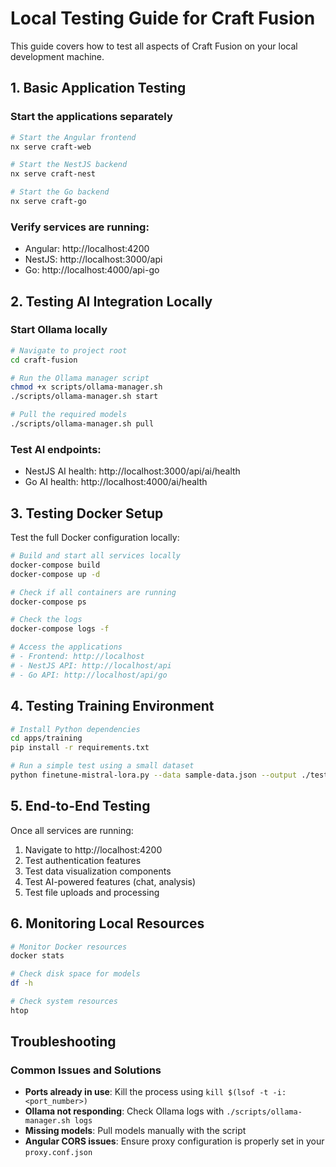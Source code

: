 # Local Testing Guide for Craft Fusion

This guide covers how to test all aspects of Craft Fusion on your local development machine.

## 1. Basic Application Testing

### Start the applications separately
```bash
# Start the Angular frontend
nx serve craft-web

# Start the NestJS backend
nx serve craft-nest

# Start the Go backend
nx serve craft-go
```

### Verify services are running:
- Angular: http://localhost:4200
- NestJS: http://localhost:3000/api
- Go: http://localhost:4000/api-go

## 2. Testing AI Integration Locally

### Start Ollama locally
```bash
# Navigate to project root
cd craft-fusion

# Run the Ollama manager script
chmod +x scripts/ollama-manager.sh
./scripts/ollama-manager.sh start

# Pull the required models
./scripts/ollama-manager.sh pull
```

### Test AI endpoints:
- NestJS AI health: http://localhost:3000/api/ai/health
- Go AI health: http://localhost:4000/ai/health

## 3. Testing Docker Setup

Test the full Docker configuration locally:

```bash
# Build and start all services locally
docker-compose build
docker-compose up -d

# Check if all containers are running
docker-compose ps

# Check the logs
docker-compose logs -f

# Access the applications
# - Frontend: http://localhost
# - NestJS API: http://localhost/api
# - Go API: http://localhost/api/go
```

## 4. Testing Training Environment

```bash
# Install Python dependencies
cd apps/training
pip install -r requirements.txt

# Run a simple test using a small dataset
python finetune-mistral-lora.py --data sample-data.json --output ./test-output --epochs 1
```

## 5. End-to-End Testing

Once all services are running:

1. Navigate to http://localhost:4200
2. Test authentication features
3. Test data visualization components
4. Test AI-powered features (chat, analysis)
5. Test file uploads and processing

## 6. Monitoring Local Resources

```bash
# Monitor Docker resources
docker stats

# Check disk space for models
df -h

# Check system resources
htop
```

## Troubleshooting

### Common Issues and Solutions

- **Ports already in use**: Kill the process using `kill $(lsof -t -i:<port_number>)`
- **Ollama not responding**: Check Ollama logs with `./scripts/ollama-manager.sh logs`
- **Missing models**: Pull models manually with the script
- **Angular CORS issues**: Ensure proxy configuration is properly set in your `proxy.conf.json`
